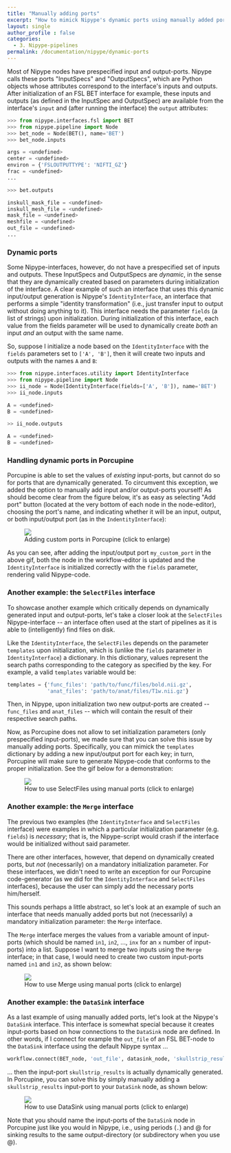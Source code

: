 ```yaml
---
title: "Manually adding ports"
excerpt: "How to mimick Nipype's dynamic ports using manually added ports"
layout: single
author_profile : false
categories:
  - 3. Nipype-pipelines
permalink: /documentation/nipype/dynamic-ports
---
```


Most of Nipype nodes have prespecified input and output-ports. Nipype calls these
ports "InputSpecs" and "OutputSpecs", which are Python objects whose attributes
correspond to the interface's inputs and outputs. After initialization of an FSL
BET interface for example, these inputs and outputs (as defined in the InputSpec and
OutputSpec) are available from the interface's `input` and (after running
the interface) the `output` attributes:

```python
>>> from nipype.interfaces.fsl import BET
>>> from nipype.pipeline import Node
>>> bet_node = Node(BET(), name='BET')
>>> bet_node.inputs

args = <undefined>
center = <undefined>
environ = {'FSLOUTPUTTYPE': 'NIFTI_GZ'}
frac = <undefined>
...

>>> bet.outputs

inskull_mask_file = <undefined>
inskull_mesh_file = <undefined>
mask_file = <undefined>
meshfile = <undefined>
out_file = <undefined>
...
```

### Dynamic ports
Some Nipype-interfaces, however, do not have a prespecified set of inputs and
outputs. These InputSpecs and OutputSpecs are *dynamic*, in the sense that
they are dynamically created based on parameters during initialization of the
interface. A clear example of such an interface that uses this dynamic input/output
generation is Nipype's `IdentityInterface`, an interface that performs
a simple "identity transformation" (i.e., just transfer input to output without
doing anything to it). This interface needs the parameter `fields`
(a list of strings) upon initialization. During initialization of this interface,
each value from the fields parameter will be used to dynamically create  *both*
an input *and* an output with the same name.

So, suppose I initialize a node based on the `IdentityInterface` with the
`fields` parameters set to `['A', 'B']`, then it will create two inputs and
outputs with the names `A` and `B`:

```python
>>> from nipype.interfaces.utility import IdentityInterface
>>> from nipype.pipeline import Node
>>> ii_node = Node(IdentityInterface(fields=['A', 'B']), name='BET')
>>> ii_node.inputs

A = <undefined>
B = <undefined>

>> ii_node.outputs

A = <undefined>
B = <undefined>
```

### Handling dynamic ports in Porcupine
Porcupine is able to set the values of *existing* input-ports, but cannot do
so for ports that are dynamically generated. To circumvent this exception, we
added the option to manually add input and/or output-ports yourself! As should
become clear from the figure below, it's as easy as selecting "Add port" button
(located at the very bottom of each node in the node-editor), choosing the port's
name, and indicating whether it will be an input, output, or both input/output
port (as in the `IndentityInterface`):

<figure>
	<a href="{{ site.url }}{{ site.baseurl }}/documentation/images/manual_ports.gif"><img
    src="{{ site.url }}{{ site.baseurl }}/{{ example_path }}/documentation/images/manual_ports.gif"></a>
	<figcaption>Adding custom ports in Porcupine (click to enlarge)</figcaption>
</figure>

As you can see, after adding the input/output port `my_custom_port` in the above gif,
both the node in the workflow-editor is updated and the `IdentityInterface` is
initialized correctly with the `fields` parameter, rendering valid Nipype-code.

### Another example: the `SelectFiles` interface
To showcase another example which critically depends on dynamically generated
input and output-ports, let's take a closer look at the `SelectFiles` Nipype-interface --
an interface often used at the start of pipelines as it is able to (intelligently)
find files on disk.

Like the `IdentityInterface`, the `SelectFiles` depends on the parameter `templates`
upon initialization, which is (unlike the `fields` parameter in `IdentityInterface`)
a dictionary. In this dictionary, values represent the search paths corresponding
to the category as specified by the key. For example, a valid `templates` variable
would be:

```python
templates = {'func_files': 'path/to/func/files/bold.nii.gz',
             'anat_files': 'path/to/anat/files/T1w.nii.gz'}
```

Then, in Nipype, upon initialization two new output-ports are created --
`func_files` and `anat_files` -- which will contain the result of their respective
search paths.

Now, as Porcupine does not allow to set initialization parameters (only prespecified
input-ports), we made sure that you can solve this issue by manually adding ports.
Specifically, you can mimick the `templates` dictionary by adding a new input/output port
for each key; in turn, Porcupine will make sure to generate Nipype-code that conforms
to the proper initialization. See the gif below for a demonstration:

<figure>
	<a href="{{ site.url }}{{ site.baseurl }}/documentation/images/select_files.gif"><img
    src="{{ site.url }}{{ site.baseurl }}/{{ example_path }}/documentation/images/select_files.gif"></a>
	<figcaption>How to use SelectFiles using manual ports (click to enlarge)</figcaption>
</figure>

### Another example: the `Merge` interface
The previous two examples (the `IdentityInterface` and `SelectFiles` interface)
were examples in which a particular initialization parameter (e.g. `fields`) is
*necessary*; that is, the Nipype-script would crash if the interface would be
initialized without said parameter.

There are other interfaces, however, that depend on dynamically created ports,
but *not* (necessarily) on a mandatory initialization parameter. For these interfaces,
we didn't need to write an exception for our Porcupine code-generator (as we did for
the `IdentityInterface` and `SelectFiles` interfaces), because the user can simply
add the necessary ports him/herself.

This sounds perhaps a little abstract, so let's look at an example of such an
interface that needs manually added ports but not (necessarily) a mandatory
initialization parameter: the `Merge` interface.

The `Merge` interface merges the values from a variable amount of input-ports
(which should be named `in1`, `in2`, ..., `inx` for an `x` number of input-ports)
into a list. Suppose I want to merge two inputs using the `Merge` interface;
in that case, I would need to create two custom input-ports named `in1` and `in2`,
as shown below:

<figure>
	<a href="{{ site.url }}{{ site.baseurl }}/documentation/images/merge.gif"><img
    src="{{ site.url }}{{ site.baseurl }}/{{ example_path }}/documentation/images/merge.gif"></a>
	<figcaption>How to use Merge using manual ports (click to enlarge)</figcaption>
</figure>

### Another example: the `DataSink` interface
As a last example of using manually added ports, let's look at the Nipype's
`DataSink` interface. This interface is somewhat special because it creates
input-ports based on how connections to the `DataSink` node are defined.
In other words, if I connect for example the `out_file` of an FSL BET-node to
the `DataSink` interface using the default Nipype syntax ...

```python
workflow.connect(BET_node, 'out_file', datasink_node, 'skullstrip_results')
```

... then the input-port `skullstrip_results` is actually dynamically generated.
In Porcupine, you can solve this by simply manually adding a `skullstrip_results`
input-port to your `DataSink` node, as shown below:

<figure>
	<a href="{{ site.url }}{{ site.baseurl }}/documentation/images/datasink.gif"><img
    src="{{ site.url }}{{ site.baseurl }}/{{ example_path }}/documentation/images/datasink.gif"></a>
	<figcaption>How to use DataSink using manual ports (click to enlarge)</figcaption>
</figure>

 Note that you should name the input-ports of the `DataSink` node in Porcupine
 just like you would in Nipype, i.e., using periods (`.`) and @ for sinking
 results to the same output-directory (or subdirectory when you use @).
